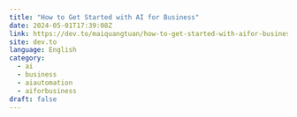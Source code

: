 ```yaml
---
title: "How to Get Started with AI for Business"
date: 2024-05-01T17:39:08Z
link: https://dev.to/maiquangtuan/how-to-get-started-with-aifor-business-3o5p?utm_medium=RSS&utm_source=news.12bit.vn
site: dev.to
language: English
category:
  - ai
  - business
  - aiautomation
  - aiforbusiness
draft: false
---
```

